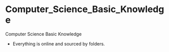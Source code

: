 # Computer_Science_Basic_Knowledge
Computer Science Basic Knowledge
- Everything is online and sourced by folders.
